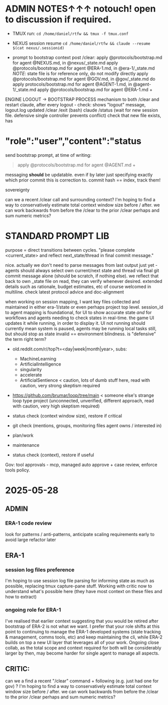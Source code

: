 # ADMIN NOTES↑↑↑ notouch! open to discussion if required.

- TMUX run: `cd /home/daniel/rtfw && tmux -f tmux.conf`
- NEXUS session resume `cd /home/daniel/rtfw && claude --resume $(cat nexus/.sessionid)`

- prompt to bootstrap context post /clear:
apply @protocols/bootstrap.md for agent @NEXUS.md, in @nexus/_state.md
apply @protocols/bootstrap.md for agent @ERA-1.md, in @era-1/_state.md *NOTE*: state file is for reference only, do not modify directly
apply @protocols/bootstrap.md for agent @GOV.md, in @gov/_state.md do 
apply protocols/bootstrap.md for agent @AGENT-1.md, in @agent-1/_state.md
apply @protocols/bootstrap.md for agent @ERA-1.md +

ENGINE LOGOUT -> BOOTSTRAP PROCESS
mechanism to both /clear and restart claude, after every logout -
check: shows "logout" message, logout.log updated
/clear
/exit
(bash)
claude
/status
(wait for new session file. defensive single controller prevents conflict)
check that new file exists, has
# "role":"user","content":"<command-name>status</command-name>
send bootstrap prompt, at time of writing:
  > apply @protocols/bootstrap.md for agent @AGENT.md +

messaging **should** be updatable. even if by later just specifying exactly which prior commit this is correction to. commit hash == index, track them!

sovereignty

can we a recent /clear call and surrounding context? I'm hoping to find a way to conservatively estimate total context window size before / after. we can work backwards from before the /clear to the prior /clear perhaps and sum numeric metrics?

# STANDARD PROMPT LIB
purpose = direct transitions between cycles.
"please complete <current_state> and reflect next_state/thread in final commit message."

nice. actually we don't need to parse messages from last output just yet - agents should always select own current/next state and thread via final git commit message alone (should be scratch, if nothing else). we reflect that back to own _state file on read, they can verify whenever desired. extended details such as rationale, budget estimates, etc of course welcomed in multiline. check latest protocol advice and doc-alignment


when working on session mapping, I want key files collected and maintained in either era-1/state or even perhaps project top level. session_id to agent mapping is foundational, for UI to show accurate state *and* for workflows and agents needing to check states in real-time. the game UI updates it while running, in order to display it. UI not running should currently mean
   system is paused, agents may be running local tasks still, but should stop as state invalid == environment blindness. is "defensive" the term right term?


- old.reddit.com/r/<subreddit>/top?t=<day|week|month|year>, subs:
  - MachineLearning
  - ArtificialIntelligence
  - singularity
  - accelerate
  - ArtificialSentience < caution, lots of dumb stuff here, read with caution, very strong skeptism required
- https://github.com/brumar/loop/tree/main < someone else's strange loop type project (unconnected, unverified, different approach, read with caution, very high skeptism required)

- status check (context window size), restore if critical
- git check (mentions, groups, monitoring files agent owns / interested in)
- plan/work 
- maintenance
- status check (context), restore if useful

Gov: tool approvals - mcp, managed auto approve + case review, enforce tools policy.

# 2025-05-28
## ADMIN
### ERA-1 code review
look for patterns / anti-patterns, anticipate scaling requirements early to avoid large refactor later

## ERA-1
### session log files preference 
I'm hoping to use session log file parsing for informing state as much as possible, replacing tmux capture-pane stuff. Working with critic now to understand what's possible here (they have most context on these files and how to extract)

### ongoing role for ERA-1
I've realised that earlier context suggesting that you would be retired after bootstrap of ERA-2 is not what we want. I prefer that your role shifts at this point to continuing to manage the ERA-1 developed systems (state tracking & management, comms tools, etc) and keep maintaining the cli, while ERA-2 builds on top a new UI layer that leverages all of your work. Ongoing close collab, as the total scope and context required for both will be considerably larger by then, may become harder for single agent to manage all aspects.

## CRITIC:
can we a find a recent "/clear" command + following (e.g. just had one for gov) ? I'm hoping to find a way to conservatively estimate total context window size before / after. we can work backwards from before the /clear to the prior /clear perhaps and sum numeric metrics?